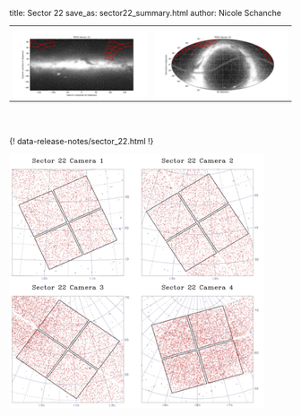 title: Sector 22
save_as: sector22_summary.html
author: Nicole Schanche


<table>
  <tr>
    <th colspan="2" ></th>
  </tr>
  <tr>
    <td width="50%" style = "text-align: center;">
          <img class="img-responsive" style="max-width:100%;" src="images/sector-plots/tess_galactic_sector_022.png"> 
    </td>
    <td width="50%" style = "text-align: center;">
          <img class="img-responsive" style="max-width:100%;" src="images/sector-plots/tess_icrs_sector_022.png">
    </td>
  </tr>
</table>
<br></br>





{! data-release-notes/sector_22.html !}

<img class="img-responsive" style="max-width:90%;" src="images/sector-plots/sector-plots.022.jpeg">